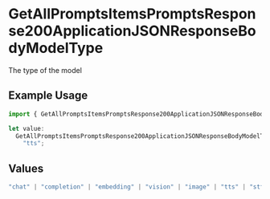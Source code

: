 # GetAllPromptsItemsPromptsResponse200ApplicationJSONResponseBodyModelType

The type of the model

## Example Usage

```typescript
import { GetAllPromptsItemsPromptsResponse200ApplicationJSONResponseBodyModelType } from "orq-poc-typescript-multi-env-version/models/operations";

let value:
  GetAllPromptsItemsPromptsResponse200ApplicationJSONResponseBodyModelType =
    "tts";
```

## Values

```typescript
"chat" | "completion" | "embedding" | "vision" | "image" | "tts" | "stt" | "rerank"
```